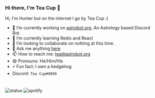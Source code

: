### Hi there, I'm Tea Cup 👋 

Hi, I'm Hunter but on the internet I go by Tea Cup :)

- 🔭 I’m currently working on [astrobot.org](https://astrobot.org), An Astrology based Discord Bot.
- 🌱 I’m currently learning Redis and React
- 👯 I’m looking to collaborate on nothing at this time.
- 💬 Ask me anything [here](https://github.com/TheTeaCup/TheTeaCup/issues)
- 📫 How to reach me: [tea@astrobot.org](mailto:tea@astrobot.org)
- 😄 Pronouns: He/Him/His
- ⚡ Fun fact: I own a hedgehog
- Discord: `Tea Cup#9999`

# 

  
![status](https://img.shields.io/endpoint?url=https://api.astrobot.org/images/status/338192747754160138)
![spotify](https://img.shields.io/endpoint?url=https://beta-api.astrobot.org/images/spotify/338192747754160138)


<!-- want to use the badges? just join my discord (https://discord.gg/duAzNKm) so it the bot gets your status then just change the ID to your ID -->
